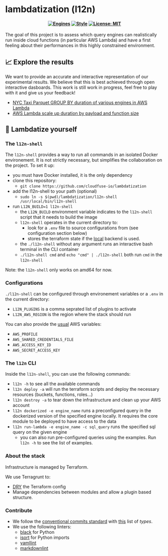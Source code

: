# lambdatization (l12n)

<h4 align="center">

[![Engines](https://github.com/cloudfuse-io/lambdatization/actions/workflows/engines.yaml/badge.svg?branch=main)](https://github.com/cloudfuse-io/lambdatization/actions/workflows/engines.yaml)
[![Style](https://github.com/cloudfuse-io/lambdatization/actions/workflows/style-check.yaml/badge.svg?branch=main)](https://github.com/cloudfuse-io/lambdatization/actions/workflows/style-check.yaml)
[![License: MIT](https://img.shields.io/badge/License-MIT-green.svg)](LICENSE)

</h4>

The goal of this project is to assess which query engines can
realistically run inside cloud functions (in particular AWS
Lambda) and have a first feeling about their performances in
this highly constrained environment.

## :chart_with_upwards_trend: Explore the results

We want to provide an accurate and interactive representation of our
experimental results. We believe that this is best achieved through
open interactive dasboards. This work is still work in progress, feel
free to play with it and give us your feedback!
- [NYC Taxi Parquet GROUP BY duration of various engines in AWS
  Lambda][datastudio-engine-duration]
- [AWS Lambda scale up duration by payload and function size][datastudio-scaling-duration]

[datastudio-engine-duration]: https://datastudio.google.com/reporting/c870737c-e8b6-467f-9860-8cd60c751f81
[datastudio-scaling-duration]: https://datastudio.google.com/reporting/0ffe5983-2dd2-4d53-9644-5154dc980784

## :hammer: Lambdatize yourself

### The `l12n-shell`
The `l12n-shell` provides a way to run all commands in an isolated Docker
environement. It is not strictly necessary, but simplifies the collaboration on
the project. To set it up:

- you must have Docker installed, it is the only dependency
- clone this repository:
  - `git clone https://github.com/cloudfuse-io/lambdatization`
- add the l12n-shell to your path (optional)
  - `sudo ln -s $(pwd)/lambdatization/l12n-shell /usr/local/bin/l12n-shell`
- run `L12N_BUILD=1 l12n-shell`
  - the `L12N_BUILD` environment variable indicates to the `l12n-shell` script
    that it needs to build the image
  - `l12n-shell` operates in the current directory to:
    - look for a `.env` file to source configurations from (see configuration section below)
    - stores the terraform state if the [local][tf_local_backend_docs] backend is used.
  - the `./l12n-shell` without any argument runs an interactive bash terminal in
    the CLI container
  - `./l12n-shell cmd` and `echo "cmd" | ./l12n-shell` both run `cmd` in the
    `l12n-shell`

[tf_local_backend_docs]: https://developer.hashicorp.com/terraform/language/settings/backends/local

Note: the `l12n-shell` only works on amd64 for now.

### Configurations

`./l12n-shell` can be configured through environement variables or a `.env` in
the current directory:
- `L12N_PLUGINS` is a comma seprated list of plugins to activate
- `L12N_AWS_REGION` is the region where the stack should run

You can also provide the [usual][aws-cli-envvars] AWS variables:
- `AWS_PROFILE`
- `AWS_SHARED_CREDENTIALS_FILE`
- `AWS_ACCESS_KEY_ID`
- `AWS_SECRET_ACCESS_KEY`

[aws-cli-envvars]: https://docs.aws.amazon.com/cli/latest/userguide/cli-configure-envvars.html

### The `l12n` CLI

Inside the `l12n-shell`, you can use the following commands:
- `l12n -h` to see all the available commands
- `l12n deploy -a` will run the terraform scripts and deploy the necessary
  resources (buckets, functions, roles...)
- `l12n destroy -a` to tear down the infrastructure and clean up your AWS
  account
- `l12n dockerized -e engine_name` runs a preconfigured query in the dockerized
  version of the specified engine locally. It requires the core module to be
  deployed to have access to the data
- `l12n run-lambda -e engine_name -c sql_query` runs the specified sql query on
  the given engine
  - you can also run pre-configured queries using the examples. Run `l12n -h` to
    see the list of examples.

###  About the stack

Infrastructure is managed by Terraform.

We use Terragrunt to:

- [DRY][wiki-dry] the Terraform config
- Manage dependencies between modules and allow a plugin based structure.

[wiki-dry]: https://en.wikipedia.org/wiki/Don%27t_repeat_yourself

### Contribute

- We follow the [conventional commits standard][conventionalcommits-v1] with
  [this][commitizen-list] list of _types_.
- We use the following linters:
  - [black](https://github.com/psf/black) for Python
  - [isort](https://pycqa.github.io/isort/) for Python imports
  - [yamllint](https://yamllint.readthedocs.io/en/stable/)
  - [markdownlint](https://github.com/markdownlint/markdownlint)

[conventionalcommits-v1]: https://www.conventionalcommits.org/en/v1.0.0/
[commitizen-list]: https://github.com/commitizen/conventional-commit-types/blob/master/index.json
